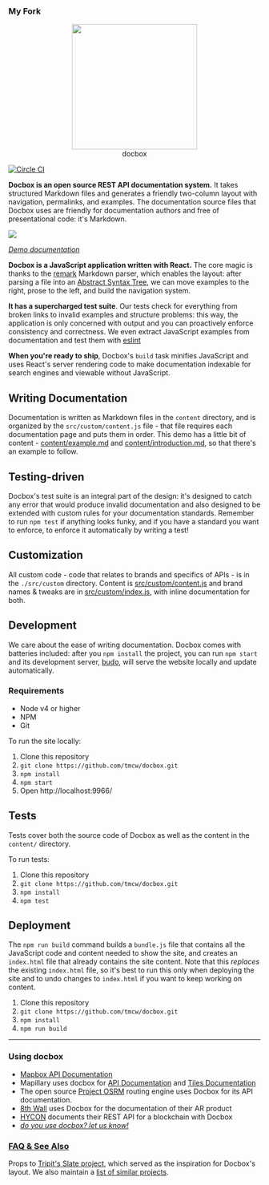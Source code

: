 ### My Fork


<p align='center'><img src='https://c1.staticflickr.com/5/4786/26869034328_9ff90bf2ac.jpg' width=250>
	<br />docbox</p>
	
[![Circle CI](https://circleci.com/gh/tmcw/docbox.svg?style=shield)](https://circleci.com/gh/tmcw/docbox)

**Docbox is an open source REST API documentation system.** It takes structured Markdown files and generates a friendly two-column layout with navigation, permalinks, and examples. The documentation source files that Docbox uses are friendly for documentation authors and free of presentational code: it's Markdown.

[![](https://farm2.staticflickr.com/1534/24963539843_e26a00b3e1_b.jpg)](https://67-53007065-gh.circle-artifacts.com/0/tmp/circle-artifacts.NCC9T6a/index.html#our-api)

_[Demo documentation](https://67-53007065-gh.circle-artifacts.com/0/tmp/circle-artifacts.NCC9T6a/index.html#our-api)_

**Docbox is a JavaScript application written with React.** The core magic is thanks to the [remark](http://remark.js.org/) Markdown parser, which enables the layout: after parsing a file into an [Abstract Syntax Tree](https://en.wikipedia.org/wiki/Abstract_syntax_tree), we can move examples to the right, prose to the left, and build the navigation system.

**It has a supercharged test suite**. Our tests check for everything from broken links to invalid examples and structure problems: this way, the application is only concerned with output and you can proactively enforce consistency and correctness. We even extract JavaScript examples from documentation and test them with [eslint](http://eslint.org/)

**When you're ready to ship**, Docbox's `build` task minifies JavaScript and uses React's server rendering code to make documentation indexable for search engines and viewable without JavaScript.

## Writing Documentation

Documentation is written as Markdown files in the `content` directory, and is organized by the `src/custom/content.js` file - that file requires each documentation page and puts them in order. This demo has a little bit of content - [content/example.md](content/example.md) and [content/introduction.md](content/introduction.md), so that there's an example to follow.

## Testing-driven

Docbox's test suite is an integral part of the design: it's designed to catch any error that would produce invalid documentation and also designed to be extended with custom rules for your documentation standards. Remember to run `npm test` if anything looks funky, and if you have a standard you want to enforce, to enforce it automatically by writing a test!

## Customization

All custom code - code that relates to brands and specifics of APIs - is in the `./src/custom` directory. Content is [src/custom/content.js](custom/content.js) and brand names & tweaks are in [src/custom/index.js](src/custom/index.js), with inline documentation for both.

## Development

We care about the ease of writing documentation. Docbox comes with batteries included: after you `npm install` the project, you can run `npm start` and its development server, [budo](https://github.com/mattdesl/budo), will serve the website locally and update automatically.

### Requirements

* Node v4 or higher
* NPM
* Git

To run the site locally:

1. Clone this repository
2. `git clone https://github.com/tmcw/docbox.git`
3. `npm install`
4. `npm start`
5. Open http://localhost:9966/

## Tests

Tests cover both the source code of Docbox as well as the content in the `content/` directory.

To run tests:

1. Clone this repository
2. `git clone https://github.com/tmcw/docbox.git`
3. `npm install`
4. `npm test`


## Deployment

The `npm run build` command builds a `bundle.js` file that contains all the JavaScript code and content needed to show the site, and creates an `index.html` file that already contains the site content. Note that this _replaces_ the existing `index.html` file, so it's best to run this only when deploying the site and to undo changes to `index.html` if you want to keep working on content.

1. Clone this repository
2. `git clone https://github.com/tmcw/docbox.git`
3. `npm install`
4. `npm run build`

---

### Using docbox

* [Mapbox API Documentation](https://www.mapbox.com/api-documentation/)
* Mapillary uses docbox for [API Documentation](https://www.mapillary.com/developer/api-documentation/) and [Tiles Documentation](https://www.mapillary.com/developer/tiles-documentation/)
* The open source [Project OSRM](http://project-osrm.org/docs/v5.10.0/api/#general-options) routing engine uses Docbox for its API documentation.
* [8th Wall](https://docs.8thwall.com/) uses Docbox for the documentation of their AR product
* [HYCON](https://docs.hycon.io/#introduction) documents their REST API for a blockchain with Docbox
* _[do you use docbox? let us know!](https://github.com/tmcw/docbox/issues/new?title=I%27m%20using%20docbox!)_

### [FAQ & See Also](https://github.com/mapbox/docbox/wiki)

Props to [Tripit's Slate project](https://github.com/tripit/slate), which served
as the inspiration for Docbox's layout. We also maintain a [list of similar projects](https://github.com/tmcw/docbox/wiki).
